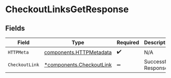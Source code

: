 # CheckoutLinksGetResponse


## Fields

| Field                                                               | Type                                                                | Required                                                            | Description                                                         |
| ------------------------------------------------------------------- | ------------------------------------------------------------------- | ------------------------------------------------------------------- | ------------------------------------------------------------------- |
| `HTTPMeta`                                                          | [components.HTTPMetadata](../../models/components/httpmetadata.md)  | :heavy_check_mark:                                                  | N/A                                                                 |
| `CheckoutLink`                                                      | [*components.CheckoutLink](../../models/components/checkoutlink.md) | :heavy_minus_sign:                                                  | Successful Response                                                 |